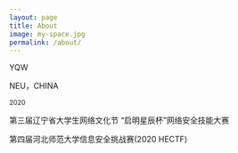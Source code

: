 ```yaml
---
layout: page
title: About
image: my-space.jpg
permalink: /about/
---
```


YQW

NEU，CHINA

<small>2020</small>

第三届辽宁省大学生网络文化节 “启明星辰杯”网络安全技能大赛

第四届河北师范大学信息安全挑战赛(2020 HECTF)

